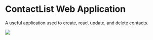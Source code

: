 # ContactList Web Application
A useful application used to create, read, update, and delete contacts.

<img src="ContactListScreenshot.png">